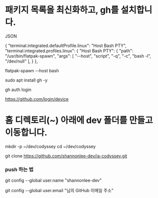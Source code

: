 # 패키지 목록을 최신화하고, gh를 설치합니다.

JSON

{
"terminal.integrated.defaultProfile.linux": "Host Bash PTY",
"terminal.integrated.profiles.linux": {
  "Host Bash PTY": {
    "path": "/usr/bin/flatpak-spawn",
    "args": [
      "--host",
      "script", "-q", "-c", "bash -l", "/dev/null"
    ],
  }
}, 
  



flatpak-spawn --host bash

sudo apt install gh -y

gh auth login

https://github.com/login/device

# 홈 디렉토리(~) 아래에 dev 폴더를 만들고 이동합니다.
mkdir -p ~/dev/codyssey
cd ~/dev/codyssey

git clone https://github.com/shannonlee-dev/ia-codyssey.git


### push 하는 법

git config --global user.name "shannonlee-dev"

git config --global user.email "님의 GitHub 이메일 주소"
